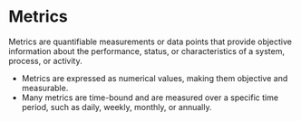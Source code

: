 # Metrics
Metrics are quantifiable measurements or data points that provide objective information about the performance, status, or characteristics of a system, process, or activity. 

- Metrics are expressed as numerical values, making them objective and measurable.
- Many metrics are time-bound and are measured over a specific time period, such as daily, weekly, monthly, or annually.

